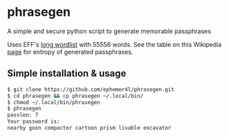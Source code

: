 # phrasegen
A simple and secure python script to generate memorable passphrases 

Uses EFF's [long wordlist](https://www.eff.org/files/2016/07/18/eff_large_wordlist.txt) with 55556 words. 
See the table on this Wikipedia [page](https://en.wikipedia.org/wiki/Password_strength) for entropy of generated passphrases.

## Simple installation & usage

```bash
$ git clone https://github.com/ephemer4l/phrasegen.git
$ cd phrasegen && cp phrasegen ~/.local/bin/
$ chmod ~/.local/bin/phrasegen
$ phrasegen
passlen: 7
Your password is:
nearby goon compactor cartoon prism livable excavator
```
